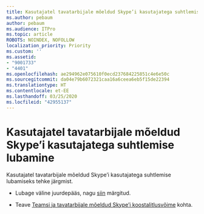 ```yaml
---
title: Kasutajatel tavatarbijale mõeldud Skype’i kasutajatega suhtlemise lubamine
ms.author: pebaum
author: pebaum
ms.audience: ITPro
ms.topic: article
ROBOTS: NOINDEX, NOFOLLOW
localization_priority: Priority
ms.custom: ''
ms.assetid:
- "9001733"
- "4401"
ms.openlocfilehash: ae294962e075610f0ecd237684225851c4e6e50c
ms.sourcegitcommit: da04e79b6072321caa16a6ceea6eb5f15de22394
ms.translationtype: HT
ms.contentlocale: et-EE
ms.lasthandoff: 03/25/2020
ms.locfileid: "42955137"
---
```

# <a name="allow-your-users-to-communicate-with-skype-consumer-users"></a>Kasutajatel tavatarbijale mõeldud Skype’i kasutajatega suhtlemise lubamine

Kasutajatel tavatarbijale mõeldud Skype’i kasutajatega suhtlemise lubamiseks tehke järgmist.

- Lubage väline juurdepääs, nagu [siin](https://docs.microsoft.com/microsoftteams/manage-external-access#allow-or-block-domains) märgitud.

- Teave [Teamsi ja tavatarbijale mõeldud Skype’i koostalitlusvõime](https://docs.microsoft.com/microsoftteams/teams-skype-interop) kohta.
